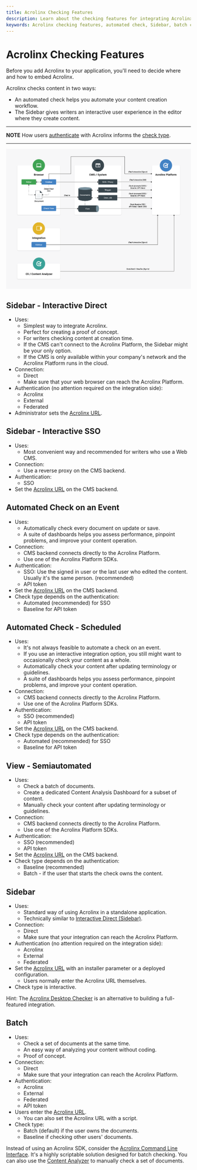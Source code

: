 ```yaml
---
title: Acrolinx Checking Features
description: Learn about the checking features for integrating Acrolinx.
keywords: Acrolinx checking features, automated check, Sidebar, batch check 
---
```


# Acrolinx Checking Features

Before you add Acrolinx to your application, you'll need to decide where and how to embed Acrolinx.

Acrolinx checks content in two ways:

* An automated check helps you automate your content creation workflow.
* The Sidebar gives writers an interactive user experience in the editor where they create content.

---
**NOTE**
How users [authenticate](configuration.md#Authentication) with Acrolinx informs the [check type](check-types.md).

---

![Overview of Integration Options](images/integration-types.png)

## Sidebar - Interactive Direct

* Uses:
    + Simplest way to integrate Acrolinx.
    + Perfect for creating a proof of concept.
    + For writers checking content at creation time.
    + If the CMS can't connect to the Acrolinx Platform, the Sidebar might be your only option.
    + If the CMS is only available within your company's network and the Acrolinx Platform runs in the cloud.
* Connection:
    + Direct
    + Make sure that your web browser can reach the Acrolinx Platform.
* Authentication (no attention required on the integration side):
    + Acrolinx
    + External
    + Federated
* Administrator sets the [Acrolinx URL](configuration.md#Acrolinx-URL).

## Sidebar - Interactive SSO

* Uses:
    + Most convenient way and recommended for writers who use a Web CMS.
* Connection:
    + Use a reverse proxy on the CMS backend.
* Authentication:
    + SSO
* Set the [Acrolinx URL](configuration.md#Acrolinx-URL) on the CMS backend.

## Automated Check on an Event

* Uses:
    + Automatically check every document on update or save.
    + A suite of dashboards helps you assess performance, pinpoint problems, and improve your content operation.
* Connection:
    + CMS backend connects directly to the Acrolinx Platform.
    + Use one of the Acrolinx Platform SDKs.
* Authentication:
    + SSO: Use the signed in user or the last user who edited the content. Usually it's the same person. (recommended)
    + API token
* Set the [Acrolinx URL](configuration.md#Acrolinx-URL) on the CMS backend.
* Check type depends on the authentication:
    + Automated (recommended) for SSO
    + Baseline for API token

## Automated Check - Scheduled

* Uses:
    + It's not always feasible to automate a check on an event.
    + If you use an interactive integration option, you still might want to occasionally check your content as a whole.
    + Automatically check your content after updating terminology or guidelines.
    + A suite of dashboards helps you assess performance, pinpoint problems, and improve your content operation.
* Connection:
    + CMS backend connects directly to the Acrolinx Platform.
    + Use one of the Acrolinx Platform SDKs.
* Authentication:
    + SSO (recommended)
    + API token
* Set the [Acrolinx URL](configuration.md#Acrolinx-URL) on the CMS backend.
* Check type depends on the authentication:
    + Automated (recommended) for SSO
    + Baseline for API token

## View - Semiautomated

* Uses:
    + Check a batch of documents.
    + Create a dedicated Content Analysis Dashboard for a subset of content.
    + Manually check your content after updating terminology or guidelines.
* Connection:
    + CMS backend connects directly to the Acrolinx Platform.
    + Use one of the Acrolinx Platform SDKs.
* Authentication:
    + SSO (recommended)
    + API token
* Set the [Acrolinx URL](configuration.md#Acrolinx-URL) on the CMS backend.
* Check type depends on the authentication:
    + Baseline (recommended)
    + Batch - if the user that starts the check owns the content.

## Sidebar

* Uses:
    + Standard way of using Acrolinx in a standalone application.
    + Technically similar to [Interactive Direct (Sidebar)](#sidebar-interactive-direct).
* Connection:
    + Direct
    + Make sure that your integration can reach the Acrolinx Platform.
* Authentication (no attention required on the integration side):
    + Acrolinx
    + External
    + Federated
* Set the [Acrolinx URL](configuration.md#Acrolinx-URL) with an installer parameter or a deployed configuration.
    + Users normally enter the Acrolinx URL themselves.
* Check type is interactive.

Hint: The [Acrolinx Desktop Checker](https://support.acrolinx.com/hc/en-us/sections/10211381688466-Desktop-Checker) is an alternative to building
a full-featured integration.

## Batch

* Uses:
    + Check a set of documents at the same time.
    + An easy way of analyzing your content without coding.
    + Proof of concept.
* Connection:
    + Direct
    + Make sure that your integration can reach the Acrolinx Platform.
* Authentication:
    + Acrolinx
    + External
    + Federated
    + API token
* Users enter the [Acrolinx URL](configuration.md#Acrolinx-URL).
    + You can also set the Acrolinx URL with a script.
* Check type:
    + Batch (default) if the user owns the documents.
    + Baseline if checking other users' documents.

Instead of using an Acrolinx SDK, consider the [Acrolinx Command Line Interface](https://support.acrolinx.com/hc/en-us/sections/10210853773970-Command-Line-Interface-CLI-).
It's a highly scriptable solution designed for batch checking.
You can also use the [Content Analyzer](https://support.acrolinx.com/hc/en-us/sections/10210712471442-Content-Analyzer) to manually check a set of documents.
